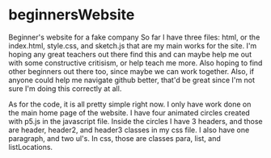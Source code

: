 # beginnersWebsite
Beginner's website for a fake company
So far I have three files: html, or the index.html, style.css, and sketch.js that are my main works for the site.
I'm hoping any great teachers out there find this and can maybe help me out with some constructive critisism, or help teach me more.
Also hoping to find other beginners out there too, since maybe we can work together. 
Also, if anyone could help me navigate github better, that'd be great since I'm not sure I'm doing this correctly at all.

As for the code, it is all pretty simple right now. I only have work done on the main home page of the website. 
I have four animated circles created with p5.js in the javascript file. 
Inside the circles I have 3 headers, and those are header, header2, and header3 classes in my css file. 
I also have one paragraph, and two ul's. In css, those are classes para, list, and listLocations.
